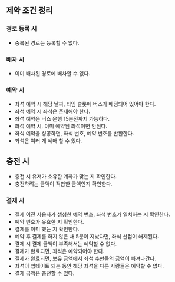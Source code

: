 ## 제약 조건 정리

### 경로 등록 시
- 중복된 경로는 등록할 수 없다.

### 배차 시
- 이미 배차된 경로에 배차할 수 없다.

### 예약 시

- 좌석 예약 시 해당 날짜, 타임 슬롯에 버스가 배정되어 있어야 한다.
- 좌석 예약 시 좌석은 존재해야 한다.
- 좌석 예약은 버스 운행 15분전까지 가능하다.
- 좌석 예약 시, 이미 예약된 좌석이면 안된다.
- 좌석 예약을 성공하면, 좌석 번호, 예약 번호를 반환한다.
- 좌석은 여러 개 예매 할 수 있다.

## 충전 시

- 충전 시 유저가 소유한 계좌가 맞는 지 확인한다.
- 충전하려는 금액이 적합한 금액인지 확인한다.

### 결제 시

- 결제 이전 사용자가 생성한 예약 번호, 좌석 번호가 일치하는 지 확인한다.
- 예약 번호가 유효한 지 확인한다.
- 결제를 이미 했는 지 확인한다.
- 예약 후 결제를 하지 않은 채 5분이 지났다면, 좌석 선점이 해제된다.
- 결제 시 결제 금액이 부족해서는 예약할 수 없다.
- 결제가 완료되면, 좌석은 예약되어야 한다.
- 결제가 완료되면, 보유 금액에서 좌석 수만큼의 금액이 빠져나간다.
- 좌석이 업데이트 되는 동안 해당 좌석을 다른 사람들은 예약할 수 없다.
- 결제 금액은 충전할 수 있다.
